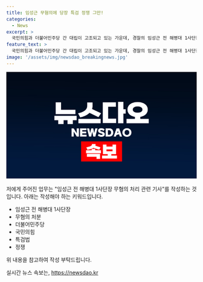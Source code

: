 ```yaml
---
title: 임성근 무혐의에 당장 특검 정쟁 그만!
categories:
  - News
excerpt: >
  국민의힘과 더불어민주당 간 대립이 고조되고 있는 가운데, 경찰의 임성근 전 해병대 1사단장 무혐의 처분에 특검 요구가 불거쳤다. 민주당은 수사 결과를 납득할 수 없다며 특검을 주장하고, 국민의힘은 정쟁을 멈추라고 촉구했다. 이에 특검법을 두고 여당과 야당 간 갈등이 격화되고 있으며, 이를 둘러싼 추가적인 갈등이 예상된다.
feature_text: >
  국민의힘과 더불어민주당 간 대립이 고조되고 있는 가운데, 경찰의 임성근 전 해병대 1사단장 무혐의 처분에 특검 요구가 불거쳤다. 민주당은 수사 결과를 납득할 수 없다며 특검을 주장하고, 국민의힘은 정쟁을 멈추라고 촉구했다. 이에 특검법을 두고 여당과 야당 간 갈등이 격화되고 있으며, 이를 둘러싼 추가적인 갈등이 예상된다.
image: '/assets/img/newsdao_breakingnews.jpg'
---
```


<p><img src="/assets/img/newsdao_breakingnews.jpg" alt="cryptoinkorea 속보" /></p>

<p>저에게 주어진 업무는 "임성근 전 해병대 1사단장 무혐의 처리 관련 기사"를 작성하는 것입니다. 아래는 작성해야 하는 키워드입니다.</p>

<ul>
<li>임성근 전 해병대 1사단장</li>
<li>무혐의 처분</li>
<li>더불어민주당</li>
<li>국민의힘</li>
<li>특검법</li>
<li>정쟁</li>
</ul>

<p>위 내용을 참고하여 작성 부탁드립니다.</p>
실시간 뉴스 속보는, <a href="https://newsdao.kr" rel="dofollow">https://newsdao.kr</a>


